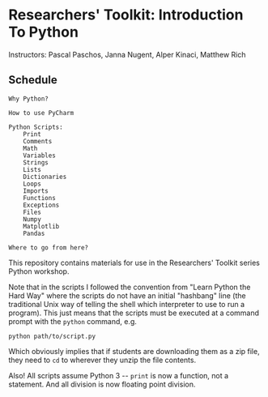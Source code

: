 # Researchers' Toolkit: Introduction To Python

Instructors: Pascal Paschos, Janna Nugent, Alper Kinaci, Matthew Rich

## Schedule
    Why Python?

    How to use PyCharm

    Python Scripts:
        Print
        Comments
        Math
        Variables
        Strings
        Lists
        Dictionaries
        Loops
        Imports
        Functions
        Exceptions
        Files
        Numpy
        Matplotlib
        Pandas

    Where to go from here?  


This repository contains materials for use in the Researchers' Toolkit series
Python workshop.

Note that in the scripts I followed the convention from "Learn Python the Hard
Way" where the scripts do not have an initial "hashbang" line (the traditional
Unix way of telling the shell which interpreter to use to run a program). This
just means that the scripts must be executed at a command prompt with the
`python` command, e.g.

    python path/to/script.py

Which obviously implies that if students are downloading them as a zip file,
they need to `cd` to wherever they unzip the file contents.

Also! All scripts assume Python 3 -- `print` is now a function, not a statement.
And all division is now floating point division.
